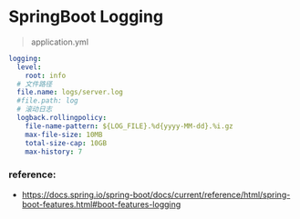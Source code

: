 # SpringBoot Logging


> application.yml
```yml
logging:
  level:
    root: info
  # 文件路径
  file.name: logs/server.log
  #file.path: log
  # 滚动日志
  logback.rollingpolicy:
    file-name-pattern: ${LOG_FILE}.%d{yyyy-MM-dd}.%i.gz
    max-file-size: 10MB
    total-size-cap: 10GB
    max-history: 7

```


### reference:
- https://docs.spring.io/spring-boot/docs/current/reference/html/spring-boot-features.html#boot-features-logging